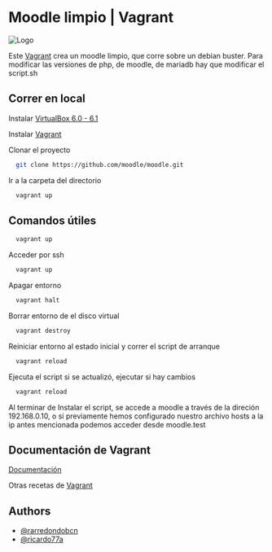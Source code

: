 # Moodle limpio | Vagrant
![Logo](https://www.emagister.com/assets/es/logos/centro/id/92772/size/l.jpg)

Este [Vagrant](https://developer.hashicorp.com/vagrant) crea un moodle limpio, que corre sobre un debian buster.
Para modificar las versiones de php, de moodle, de mariadb hay que modificar el script.sh

## Correr en local
Instalar [VirtualBox 6.0 - 6.1](https://www.virtualbox.org/wiki/Download_Old_Builds_6_1)

Instalar [Vagrant](https://developer.hashicorp.com/vagrant/downloads)

Clonar el proyecto

```bash
  git clone https://github.com/moodle/moodle.git
```

Ir a la carpeta del directorio

```bash
  vagrant up
```

## Comandos útiles
```bash
  vagrant up
```
Acceder por ssh
```bash
  vagrant up
```
Apagar entorno
```bash
  vagrant halt
```
Borrar entorno de el disco virtual
```bash
  vagrant destroy
```
Reiniciar entorno al estado inicial y correr el script de arranque
```bash
  vagrant reload
```
Ejecuta el script si se actualizó, ejecutar si hay cambios
```bash
  vagrant reload
```

Al terminar de Instalar el script, se accede a moodle a través de la direción 192.168.0.10, o si previamente hemos configurado nuestro archivo hosts a la ip antes mencionada podemos acceder desde moodle.test

## Documentación de Vagrant

[Documentación](https://developer.hashicorp.com/vagrant/docs)

Otras recetas de [Vagrant](https://app.vagrantup.com/boxes/search)


## Authors

- [@rarredondobcn](https://github.com/rarredondobcn)
- [@ricardo77a](https://github.com/ricardo77a)

